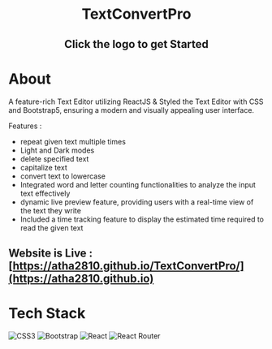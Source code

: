 <div align="center"><h1> TextConvertPro </h1> </div>
<div align="center"><h2> Click the logo to get Started </h2> </div>

# About
A feature-rich Text Editor utilizing ReactJS & Styled the Text Editor with CSS and Bootstrap5, ensuring a modern and visually appealing user interface.

Features :
- repeat given text multiple times
- Light and Dark modes
- delete specified text
- capitalize text
- convert text to lowercase
- Integrated word and letter counting functionalities to analyze the input text effectively
- dynamic live preview feature, providing users with a real-time view of the text they write
- Included a time tracking feature to display the estimated time required to read the given text

## Website is Live : [https://atha2810.github.io/TextConvertPro/](https://atha2810.github.io)


# Tech Stack
![CSS3](https://img.shields.io/badge/css3-%231572B6.svg?logo=css3&logoColor=white&style=for-the-badge)
![Bootstrap](https://img.shields.io/badge/bootstrap-%23563D7C.svg?logo=bootstrap&logoColor=white&style=for-the-badge)
![React](https://img.shields.io/badge/react-%2320232a.svg?logo=react&logoColor=%2361DAFB&style=for-the-badge)
![React Router](https://img.shields.io/badge/React_Router-CA4245?logo=react-router&logoColor=white&style=for-the-badge)
